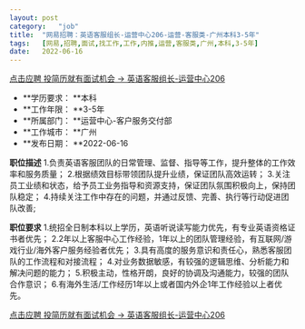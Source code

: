 ```yaml
---
layout:	post
category:	"job"
title:	"网易招聘：英语客服组长-运营中心206-运营-客服类-广州本科3-5年"
tags:	[网易,招聘,面试,找工作,工作,内推,运营,客服类,广州,本科,3-5年]
date:	2022-06-16
---
```


[点击应聘 投简历就有面试机会 -> 英语客服组长-运营中心206](http://mobile.bole.netease.com/bole/boleDetail?id=36514&employeeId=346f03c3cda5f04c&key=all)



- **学历要求： **本科
- **工作年限： **3-5年
- **所属部门： **运营中心-客户服务交付部
- **工作城市： **广州
- **发布日期： **2022-06-16



**职位描述**
1.负责英语客服团队的日常管理、监督、指导等工作，提升整体的工作效率和服务质量；
2.根据绩效目标带领团队提升业绩，保证团队高效运转；
3.关注员工业绩和状态，给予员工业务指导和资源支持，保证团队氛围积极向上，保持团队稳定；
4.持续关注工作中存在的问题，并通过反馈、完善、执行等行动促进团队改善;



**职位要求**
1.统招全日制本科以上学历，英语听说读写能力优先，有专业英语资格证书者优先；
2.2年以上客服中心工作经验，1年以上的团队管理经验，有互联网/游戏行业/海外客户服务经验者优先；
3.具有高度的服务意识和责任心，熟悉客服团队的工作流程和对接流程；
4.对业务数据敏感，有较强的逻辑思维、分析能力和解决问题的能力；
5.积极主动，性格开朗，良好的协调及沟通能力，较强的团队合作意识；
6.有海外生活/工作经历1年以上或者国内外企1年工作经验以上者优先。



[点击应聘 投简历就有面试机会 -> 英语客服组长-运营中心206](http://mobile.bole.netease.com/bole/boleDetail?id=36514&employeeId=346f03c3cda5f04c&key=all)